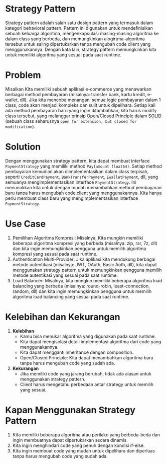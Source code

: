# Strategy Pattern

Strategy pattern adalah salah satu design pattern yang termasuk dalam kategori behavioral pattern. Pattern ini digunakan untuk mendefinisikan sebuah keluarga algoritma, mengenkapsulasi masing-masing algoritma ke dalam class yang berbeda, dan memungkinkan alogirtma-algoritma tersebut untuk saling dipertukarkan tanpa mengubah code client yang menggunakannya. Dengan kata lain, strategy pattern memungkinkan kita untuk memiliki algoritma yang sesuai pada saat runtime.

# Problem

Misalkan Kita memiliki sebuah aplikasi e-commerce yang menawarkan berbagai method pembayaran (misalnya: transfer bank, kartu kredit, e-wallet, dll). Jika kita mencoba menangani semua logic pembayaran dalam 1 class, code akan menjadi kompleks dan sulit untuk dipelihara. Setiap kali ada method pembayaran baru yang ingin ditambahkan, kita harus modify class tersebut, yang melanggar prinsip Open/Closed Principle dalam SOLID (sebuah class seharusnya `open for extension, but closed for modification`).

# Solution

Dengan menggunakan strategy pattern, kita dapat membuat interface `PaymentStrategy` yang memiliki method `Pay(amount float64)`. Setiap method pembayaran kemudian akan diimplementasikan dalam class terpisah, seperti `CreditCardPayment`, `BankTransferPayment`, `EwalletPayment`, dll, yang semuanya mengimplementasikan interface `PaymentStrategy`.
Ini menunukkan kita untuk dengan mudah menambahkan method pembayaran baru tanpa harus mengubah code client yang menggunakannya. Kita hanya perlu membuat class baru yang mengimplementasikan interface `PaymentStrategy`.

# Use Case

1. Pemilihan Algoritma Kompresi: Misalnya, Kita mungkin memiliki beberapa algoritma kompresi yang berbeda (misalnya: zip, rar, 7z, dll) dan kita ingin memungkinkan pengguna untuk memilih algoritma kompresi yang sesuai pada saat runtime.
2. Authentication Multi-Provider: Jika aplikasi kita mendukung berbagai metode autentikasi (misalnya: JWT, OAuth, Basic Auth, dll), kita dapat menggunakan strategy pattern untuk memungkinkan pengguna memilih metode autentikasi yang sesuai pada saat runtime.
3. Load Balancer: Misalnya, kita mungkin memiliki beberapa algoritma load balancing yang berbeda (misalnya: round-robin, least-connection, random, dll) dan kita ingin memungkinkan pengguna untuk memilih algoritma load balancing yang sesuai pada saat runtime.

# Kelebihan dan Kekurangan

1. **Kelebihan**
   - Kamu bisa menukar algoritma yang digunakan pada saat runtime.
   - Kita dapat mengisolasi detail implementasi algoritma dari code yang menggunakannya.
   - Kita dapat mengganti inheritance dengan composition.
   - Open/Closed Principle: Kita dapat menambahkan algoritma baru tanpa harus mengubah code yang sudah ada.
2. **Kekurangan**
   - Jika memiliki code yang jarang berubah, tidak ada alasan untuk menggunakan strategy pattern.
   - Client harus mengetahu perbedaan antar strategy untuk memilih yang sesuai.

# Kapan Menggunakan Strategy Pattern

1. Kita memiliki beberapa algoritma atau perilaku yang berbeda-beda dan ingin membuatnya dapat dipertukarkan secara dinamis.
2. Kita ingin menghindari code yang penuh dengan kondisi if-else.
3. Kita ingin membuat code yang mudah untuk dipelihara dan diperluas tanpa harus mengubah code yang sudah ada.
